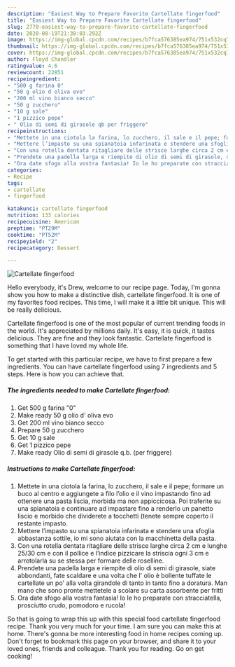 ```yaml
---
description: "Easiest Way to Prepare Favorite Cartellate fingerfood"
title: "Easiest Way to Prepare Favorite Cartellate fingerfood"
slug: 2778-easiest-way-to-prepare-favorite-cartellate-fingerfood
date: 2020-08-19T21:38:03.292Z
image: https://img-global.cpcdn.com/recipes/b7fca576385ea974/751x532cq70/cartellate-fingerfood-recipe-main-photo.jpg
thumbnail: https://img-global.cpcdn.com/recipes/b7fca576385ea974/751x532cq70/cartellate-fingerfood-recipe-main-photo.jpg
cover: https://img-global.cpcdn.com/recipes/b7fca576385ea974/751x532cq70/cartellate-fingerfood-recipe-main-photo.jpg
author: Floyd Chandler
ratingvalue: 4.6
reviewcount: 22851
recipeingredient:
- "500 g farina 0"
- "50 g olio d oliva evo"
- "200 ml vino bianco secco"
- "50 g zucchero"
- "10 g sale"
- "1 pizzico pepe"
- " Olio di semi di girasole qb per friggere"
recipeinstructions:
- "Mettete in una ciotola la farina, lo zucchero, il sale e il pepe; formare un buco al centro e aggiungete a filo l’olio e il vino impastando fino ad ottenere una pasta liscia, morbida ma non appiccicosa. Poi traferite su una spianatoia e continuare ad impastare fino a renderlo un panetto liscio e morbido che dividerete a tocchetti (tenete sempre coperto il restante impasto."
- "Mettere l’impasto su una spianatoia infarinata e stendere una sfoglia abbastanza sottile, io mi sono aiutata con la macchinetta della pasta."
- "Con una rotella dentata ritagliare delle strisce larghe circa 2 cm e lunghe 25/30 cm e con il pollice e l’indice pizzicare la striscia ogni 3 cm e arrotolarla su se stessa per formare delle roselline."
- "Prendete una padella larga e riempite di olio di semi di girasole, siate abbondanti, fate scaldare e una volta che l&#39; olio è bollente tuffate le cartellate un po&#39; alla volta girandole di tanto in tanto fino a doratura. Man mano che sono pronte mettetele a scolare su carta assorbente per fritti"
- "Ora date sfogo alla vostra fantasia! Io le ho preparate con stracciatella, prosciutto crudo, pomodoro e rucola!"
categories:
- Recipe
tags:
- cartellate
- fingerfood

katakunci: cartellate fingerfood 
nutrition: 133 calories
recipecuisine: American
preptime: "PT29M"
cooktime: "PT52M"
recipeyield: "2"
recipecategory: Dessert

---
```



![Cartellate fingerfood](https://img-global.cpcdn.com/recipes/b7fca576385ea974/751x532cq70/cartellate-fingerfood-recipe-main-photo.jpg)

Hello everybody, it's Drew, welcome to our recipe page. Today, I'm gonna show you how to make a distinctive dish, cartellate fingerfood. It is one of my favorites food recipes. This time, I will make it a little bit unique. This will be really delicious.

Cartellate fingerfood is one of the most popular of current trending foods in the world. It's appreciated by millions daily. It's easy, it is quick, it tastes delicious. They are fine and they look fantastic. Cartellate fingerfood is something that I have loved my whole life.




To get started with this particular recipe, we have to first prepare a few ingredients. You can have cartellate fingerfood using 7 ingredients and 5 steps. Here is how you can achieve that.

<!--inarticleads1-->

##### The ingredients needed to make Cartellate fingerfood:

1. Get 500 g farina &#34;0&#34;
1. Make ready 50 g olio d&#39; oliva evo
1. Get 200 ml vino bianco secco
1. Prepare 50 g zucchero
1. Get 10 g sale
1. Get 1 pizzico pepe
1. Make ready  Olio di semi di girasole q.b. (per friggere)




<!--inarticleads2-->

##### Instructions to make Cartellate fingerfood:

1. Mettete in una ciotola la farina, lo zucchero, il sale e il pepe; formare un buco al centro e aggiungete a filo l’olio e il vino impastando fino ad ottenere una pasta liscia, morbida ma non appiccicosa. Poi traferite su una spianatoia e continuare ad impastare fino a renderlo un panetto liscio e morbido che dividerete a tocchetti (tenete sempre coperto il restante impasto.
1. Mettere l’impasto su una spianatoia infarinata e stendere una sfoglia abbastanza sottile, io mi sono aiutata con la macchinetta della pasta.
1. Con una rotella dentata ritagliare delle strisce larghe circa 2 cm e lunghe 25/30 cm e con il pollice e l’indice pizzicare la striscia ogni 3 cm e arrotolarla su se stessa per formare delle roselline.
1. Prendete una padella larga e riempite di olio di semi di girasole, siate abbondanti, fate scaldare e una volta che l&#39; olio è bollente tuffate le cartellate un po&#39; alla volta girandole di tanto in tanto fino a doratura. Man mano che sono pronte mettetele a scolare su carta assorbente per fritti
1. Ora date sfogo alla vostra fantasia! Io le ho preparate con stracciatella, prosciutto crudo, pomodoro e rucola!




So that is going to wrap this up with this special food cartellate fingerfood recipe. Thank you very much for your time. I am sure you can make this at home. There's gonna be more interesting food in home recipes coming up. Don't forget to bookmark this page on your browser, and share it to your loved ones, friends and colleague. Thank you for reading. Go on get cooking!
